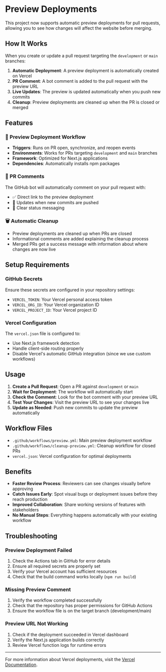 # Preview Deployments

This project now supports automatic preview deployments for pull requests, allowing you to see how changes will affect the website before merging.

## How It Works

When you create or update a pull request targeting the `development` or `main` branches:

1. **Automatic Deployment**: A preview deployment is automatically created on Vercel
2. **PR Comment**: A bot comment is added to the pull request with the preview URL
3. **Live Updates**: The preview is updated automatically when you push new commits
4. **Cleanup**: Preview deployments are cleaned up when the PR is closed or merged

## Features

### 🚀 Preview Deployment Workflow

- **Triggers**: Runs on PR open, synchronize, and reopen events
- **Environments**: Works for PRs targeting `development` and `main` branches
- **Framework**: Optimized for Next.js applications
- **Dependencies**: Automatically installs npm packages

### 💬 PR Comments

The GitHub bot will automatically comment on your pull request with:

- ✅ Direct link to the preview deployment
- 🔄 Updates when new commits are pushed
- 📝 Clear status messaging

### 🗑️ Automatic Cleanup

- Preview deployments are cleaned up when PRs are closed
- Informational comments are added explaining the cleanup process
- Merged PRs get a success message with information about where changes are now live

## Setup Requirements

### GitHub Secrets

Ensure these secrets are configured in your repository settings:

- `VERCEL_TOKEN`: Your Vercel personal access token
- `VERCEL_ORG_ID`: Your Vercel organization ID  
- `VERCEL_PROJECT_ID`: Your Vercel project ID

### Vercel Configuration

The `vercel.json` file is configured to:

- Use Next.js framework detection
- Handle client-side routing properly
- Disable Vercel's automatic GitHub integration (since we use custom workflows)

## Usage

1. **Create a Pull Request**: Open a PR against `development` or `main`
2. **Wait for Deployment**: The workflow will automatically start
3. **Check the Comment**: Look for the bot comment with your preview URL
4. **Test Your Changes**: Visit the preview URL to see your changes live
5. **Update as Needed**: Push new commits to update the preview automatically

## Workflow Files

- `.github/workflows/preview.yml`: Main preview deployment workflow
- `.github/workflows/cleanup-preview.yml`: Cleanup workflow for closed PRs
- `vercel.json`: Vercel configuration for optimal deployments

## Benefits

- **Faster Review Process**: Reviewers can see changes visually before approving
- **Catch Issues Early**: Spot visual bugs or deployment issues before they reach production
- **Improved Collaboration**: Share working versions of features with stakeholders
- **No Manual Steps**: Everything happens automatically with your existing workflow

## Troubleshooting

### Preview Deployment Failed

1. Check the Actions tab in GitHub for error details
2. Ensure all required secrets are properly set
3. Verify your Vercel account has sufficient resources
4. Check that the build command works locally (`npm run build`)

### Missing Preview Comment

1. Verify the workflow completed successfully
2. Check that the repository has proper permissions for GitHub Actions
3. Ensure the workflow file is on the target branch (development/main)

### Preview URL Not Working

1. Check if the deployment succeeded in Vercel dashboard
2. Verify the Next.js application builds correctly
3. Review Vercel function logs for runtime errors

---

For more information about Vercel deployments, visit the [Vercel Documentation](https://vercel.com/docs).